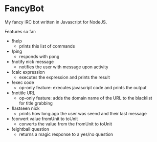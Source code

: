 FancyBot
========

My fancy IRC bot written in Javascript for NodeJS.

Features so far:
- !help
  - prints this list of commands
- !ping
  - responds with pong
- !notify nick message
  - notifies the user with message upon activity
- !calc expression
  - executes the expression and prints the result
- !exec code
  - op-only feature: executes javascript code and prints the output
- !notitle URL
  - op-only feature: adds the domain name of the URL to the blacklist for title grabbing
- !lastseen nick
  - prints how long ago the user was seend and their last message
- !convert value fromUnit to toUnit
  - converts the value from the fromUnit to toUnit
- !eightball question
  - returns a magic response to a yes/no question
